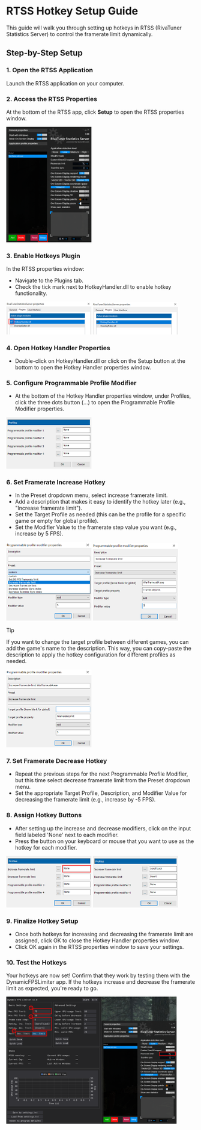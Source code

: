 # RTSS Hotkey Setup Guide

This guide will walk you through setting up hotkeys in RTSS (RivaTuner Statistics Server) to control the framerate limit dynamically.

## Step-by-Step Setup

### 1. Open the RTSS Application

Launch the RTSS application on your computer.

### 2. Access the RTSS Properties

At the bottom of the RTSS app, click **Setup** to open the RTSS properties window.

<img src="/Docs/Images/RTSS_01.png" width="45%" />

### 3. Enable Hotkeys Plugin

In the RTSS properties window:
- Navigate to the Plugins tab.
- Check the tick mark next to HotkeyHandler.dll to enable hotkey functionality.

<p float="left">
  <img src="/Docs/Images/RTSS_03.png" width="45%" />
  <img src="/Docs/Images/RTSS_04.png" width="45%" />
</p>

### 4. Open Hotkey Handler Properties

- Double-click on HotkeyHandler.dll or click on the Setup button at the bottom to open the Hotkey Handler properties window.

### 5. Configure Programmable Profile Modifier

- At the bottom of the Hotkey Handler properties window, under Profiles, click the three dots button (...) to open the Programmable Profile Modifier properties.

<img src="/Docs/Images/RTSS_05.png" width="45%" />

### 6. Set Framerate Increase Hotkey

- In the Preset dropdown menu, select increase framerate limit.
- Add a description that makes it easy to identify the hotkey later (e.g., "Increase framerate limit").
- Set the Target Profile as needed (this can be the profile for a specific game or empty for global profile).
- Set the Modifier Value to the framerate step value you want (e.g., increase by 5 FPS).

<p float="left">
  <img src="/Docs/Images/RTSS_06.png" width="45%" />
  <img src="/Docs/Images/RTSS_07.png" width="45%" />
</p>

> [!TIP]
> If you want to change the target profile between different games, you can add the game's name to the description. This way, you can copy-paste the description to apply the hotkey configuration for different profiles as needed.

<img src="/Docs/Images/RTSS_08.png" width="45%" />

### 7. Set Framerate Decrease Hotkey

- Repeat the previous steps for the next Programmable Profile Modifier, but this time select decrease framerate limit from the Preset dropdown menu.
- Set the appropriate Target Profile, Description, and Modifier Value for decreasing the framerate limit (e.g., increase by -5 FPS).

### 8. Assign Hotkey Buttons

- After setting up the increase and decrease modifiers, click on the input field labeled 'None' next to each modifier.
- Press the button on your keyboard or mouse that you want to use as the hotkey for each modifier.

<p float="left">
  <img src="/Docs/Images/RTSS_09.png" width="45%" />
  <img src="/Docs/Images/RTSS_10.png" width="45%" />
</p>

### 9. Finalize Hotkey Setup

- Once both hotkeys for increasing and decreasing the framerate limit are assigned, click OK to close the Hotkey Handler properties window.
- Click OK again in the RTSS properties window to save your settings.

### 10. Test the Hotkeys

Your hotkeys are now set! Confirm that they work by testing them with the DynamicFPSLimiter app. If the hotkeys increase and decrease the framerate limit as expected, you're ready to go.

<img src="/Docs/Images/RTSS_11.png" width="90%" />
